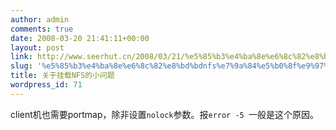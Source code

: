 ```yaml
---
author: admin
comments: true
date: 2008-03-20 21:41:11+00:00
layout: post
link: http://www.seerhut.cn/2008/03/21/%e5%85%b3%e4%ba%8e%e6%8c%82%e8%bd%bdnfs%e7%9a%84%e5%b0%8f%e9%97%ae%e9%a2%98/
slug: '%e5%85%b3%e4%ba%8e%e6%8c%82%e8%bd%bdnfs%e7%9a%84%e5%b0%8f%e9%97%ae%e9%a2%98'
title: 关于挂载NFS的小问题
wordpress_id: 71
---
```


client机也需要portmap，除非设置`nolock`参数。报`error -5 `一般是这个原因。
